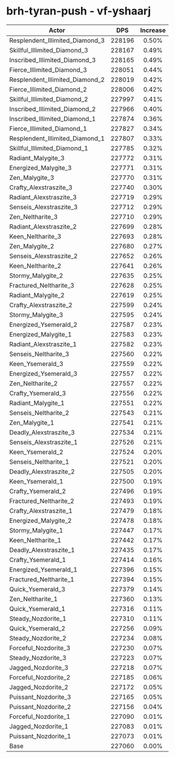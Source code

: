 # brh-tyran-push - vf-yshaarj
| Actor | DPS | Increase |
|---|:---:|:---:|
|Resplendent_Illimited_Diamond_3|228196|0.50%|
|Skillful_Illimited_Diamond_3|228167|0.49%|
|Inscribed_Illimited_Diamond_3|228165|0.49%|
|Fierce_Illimited_Diamond_3|228051|0.44%|
|Resplendent_Illimited_Diamond_2|228019|0.42%|
|Fierce_Illimited_Diamond_2|228006|0.42%|
|Skillful_Illimited_Diamond_2|227997|0.41%|
|Inscribed_Illimited_Diamond_2|227966|0.40%|
|Inscribed_Illimited_Diamond_1|227874|0.36%|
|Fierce_Illimited_Diamond_1|227827|0.34%|
|Resplendent_Illimited_Diamond_1|227807|0.33%|
|Skillful_Illimited_Diamond_1|227785|0.32%|
|Radiant_Malygite_3|227772|0.31%|
|Energized_Malygite_3|227771|0.31%|
|Zen_Malygite_3|227770|0.31%|
|Crafty_Alexstraszite_3|227740|0.30%|
|Radiant_Alexstraszite_3|227719|0.29%|
|Senseis_Alexstraszite_3|227712|0.29%|
|Zen_Neltharite_3|227710|0.29%|
|Radiant_Alexstraszite_2|227699|0.28%|
|Keen_Neltharite_3|227693|0.28%|
|Zen_Malygite_2|227680|0.27%|
|Senseis_Alexstraszite_2|227652|0.26%|
|Keen_Neltharite_2|227641|0.26%|
|Stormy_Malygite_2|227635|0.25%|
|Fractured_Neltharite_3|227628|0.25%|
|Radiant_Malygite_2|227619|0.25%|
|Crafty_Alexstraszite_2|227599|0.24%|
|Stormy_Malygite_3|227595|0.24%|
|Energized_Ysemerald_2|227587|0.23%|
|Energized_Malygite_1|227583|0.23%|
|Radiant_Alexstraszite_1|227582|0.23%|
|Senseis_Neltharite_3|227560|0.22%|
|Keen_Ysemerald_3|227559|0.22%|
|Energized_Ysemerald_3|227557|0.22%|
|Zen_Neltharite_2|227557|0.22%|
|Crafty_Ysemerald_3|227556|0.22%|
|Radiant_Malygite_1|227551|0.22%|
|Senseis_Neltharite_2|227543|0.21%|
|Zen_Malygite_1|227541|0.21%|
|Deadly_Alexstraszite_3|227534|0.21%|
|Senseis_Alexstraszite_1|227526|0.21%|
|Keen_Ysemerald_2|227524|0.20%|
|Senseis_Neltharite_1|227521|0.20%|
|Deadly_Alexstraszite_2|227505|0.20%|
|Keen_Ysemerald_1|227500|0.19%|
|Crafty_Ysemerald_2|227496|0.19%|
|Fractured_Neltharite_2|227493|0.19%|
|Crafty_Alexstraszite_1|227479|0.18%|
|Energized_Malygite_2|227478|0.18%|
|Stormy_Malygite_1|227447|0.17%|
|Keen_Neltharite_1|227442|0.17%|
|Deadly_Alexstraszite_1|227435|0.17%|
|Crafty_Ysemerald_1|227414|0.16%|
|Energized_Ysemerald_1|227396|0.15%|
|Fractured_Neltharite_1|227394|0.15%|
|Quick_Ysemerald_3|227379|0.14%|
|Zen_Neltharite_1|227360|0.13%|
|Quick_Ysemerald_1|227316|0.11%|
|Steady_Nozdorite_1|227310|0.11%|
|Quick_Ysemerald_2|227256|0.09%|
|Steady_Nozdorite_2|227234|0.08%|
|Forceful_Nozdorite_3|227230|0.07%|
|Steady_Nozdorite_3|227223|0.07%|
|Jagged_Nozdorite_3|227218|0.07%|
|Forceful_Nozdorite_2|227185|0.06%|
|Jagged_Nozdorite_2|227172|0.05%|
|Puissant_Nozdorite_3|227165|0.05%|
|Puissant_Nozdorite_2|227156|0.04%|
|Forceful_Nozdorite_1|227090|0.01%|
|Jagged_Nozdorite_1|227083|0.01%|
|Puissant_Nozdorite_1|227073|0.01%|
|Base|227060|0.00%|
